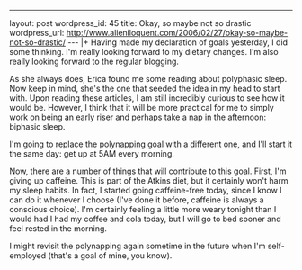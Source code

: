 --- 
layout: post
wordpress_id: 45
title: Okay, so maybe not so drastic
wordpress_url: http://www.alieniloquent.com/2006/02/27/okay-so-maybe-not-so-drastic/
--- |+
Having made my declaration of goals yesterday, I did some thinking. I'm really
looking forward to my dietary changes. I'm also really looking forward to the
regular blogging.

As she always does, Erica found me some reading about polyphasic sleep. Now
keep in mind, she's the one that seeded the idea in my head to start with.
Upon reading these articles, I am still incredibly curious to see how it would
be. However, I think that it will be more practical for me to simply work on
being an early riser and perhaps take a nap in the afternoon: biphasic sleep.

I'm going to replace the polynapping goal with a different one, and I'll start
it the same day: get up at 5AM every morning.

Now, there are a number of things that will contribute to this goal. First,
I'm giving up caffeine. This is part of the Atkins diet, but it certainly
won't harm my sleep habits. In fact, I started going caffeine-free today,
since I know I can do it whenever I choose (I've done it before, caffeine is
always a conscious choice). I'm certainly feeling a little more weary tonight
than I would had I had my coffee and cola today, but I will go to bed sooner
and feel rested in the morning.

I might revisit the polynapping again sometime in the future when I'm self-
employed (that's a goal of mine, you know).

